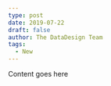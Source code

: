 ```yaml
---
type: post
date: 2019-07-22
draft: false
author: The DataDesign Team
tags:
  - New
---
```


Content goes here
